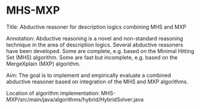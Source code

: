 # MHS-MXP

Title: Abductive reasoner for description logics combining MHS and MXP

Annotation: Abductive reasoning is a novel and non-standard reasoning technique in the area
of description logics. Several abductive reasoners have been developed. Some
are complete, e.g. based on the Minimal Hitting Set (MHS) algorithm. Some
are fast but incomplete, e.g. based on the MergeXplain (MXP) algorithm.

Aim: The goal is to implement and empirically evaluate a combined abductive
reasoner based on integration of the MHS and MXP algorithms.

Location of algorithm implementation: MHS-MXP/src/main/java/algorithms/hybrid/HybridSolver.java 
